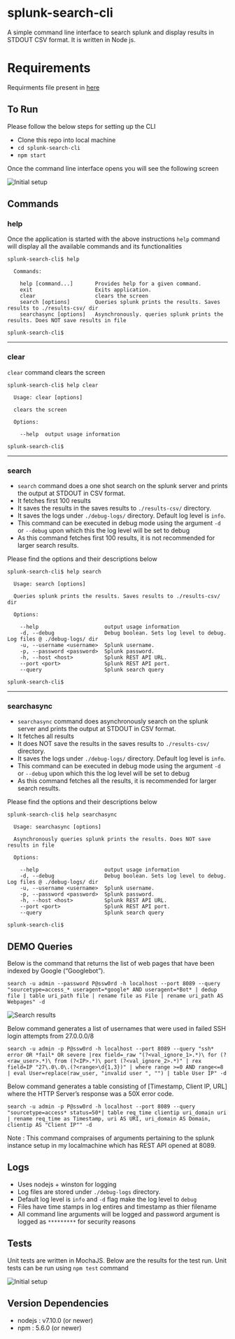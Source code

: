# splunk-search-cli
A simple command line interface to search splunk and display results in STDOUT CSV format. It is written in Node js. 

# Requirements
Requirments file present in [here](docs/Splunk%20search%20CLI.pdf)

## To Run
Please follow the below steps for setting up the CLI

- Clone this repo into local machine
- `cd splunk-search-cli`
- `npm start`

Once the command line interface opens you will see the following screen

![Initial setup](img/setup.gif)

## Commands

### help
Once the application is started with the above instructions `help` command will display all the available commands and its functionalities
```
splunk-search-cli$ help

  Commands:

    help [command...]       Provides help for a given command.
    exit                    Exits application.
    clear                   clears the screen
    search [options]        Queries splunk prints the results. Saves results to ./results-csv/ dir
    searchasync [options]   Asynchronously. queries splunk prints the results. Does NOT save results in file

splunk-search-cli$
```
------

### clear
`clear` command clears the screen 

```
splunk-search-cli$ help clear

  Usage: clear [options]

  clears the screen

  Options:

    --help  output usage information

splunk-search-cli$
```
------

### search 
- `search` command does a one shot search on the splunk server and prints the output at STDOUT in CSV format. 
- It fetches first 100 results
- It saves the results in the saves results to `./results-csv/` directory. 
- It saves the logs under `./debug-logs/` directory. Default log level is `info`. 
- This command can be executed in debug mode using the argument `-d` or `--debug` upon which this the log level will be set to debug 
- As this command fetches first 100 results, it is not recommended for larger search results. 

Please find the options and their descriptions below
```
splunk-search-cli$ help search

  Usage: search [options]

  Queries splunk prints the results. Saves results to ./results-csv/ dir

  Options:

    --help                     output usage information
    -d, --debug                Debug boolean. Sets log level to debug. Log files @ ./debug-logs/ dir
    -u, --username <username>  Splunk username.
    -p, --password <password>  Splunk password.
    -h, --host <host>          Splunk REST API URL.
    --port <port>              Splunk REST API port.
    --query                    Splunk search query

splunk-search-cli$
```
------

### searchasync
- `searchasync` command does asynchronously search on the splunk server and prints the output at STDOUT in CSV format. 
- It fetches all results 
- It does NOT save the results in the saves results to `./results-csv/` directory. 
- It saves the logs under `./debug-logs/` directory. Default log level is `info`. 
- This command can be executed in debug mode using the argument `-d` or `--debug` upon which this the log level will be set to debug 
- As this command fetches all the results, it is recommended for larger search results. 

Please find the options and their descriptions below
```
splunk-search-cli$ help searchasync

  Usage: searchasync [options]

  Asynchronously queries splunk prints the results. Does NOT save results in file

  Options:

    --help                     output usage information
    -d, --debug                Debug boolean. Sets log level to debug. Log files @ ./debug-logs/ dir
    -u, --username <username>  Splunk username.
    -p, --password <password>  Splunk password.
    -h, --host <host>          Splunk REST API URL.
    --port <port>              Splunk REST API port.
    --query                    Splunk search query

splunk-search-cli$
```
## DEMO Queries
Below is the command that returns the list of web pages that have been indexed by Google (“Googlebot”).
```
search -u admin --password P@ssw0rd -h localhost --port 8089 --query "sourcetype=access_* useragent=*google* AND useragent=*Bot* | dedup file | table uri_path file | rename file as File | rename uri_path AS Webpages" -d
```

![Search results](img/search.gif)


Below command generates a list of usernames that were used in failed SSH login attempts from 27.0.0.0/8
```
search -u admin -p P@ssw0rd -h localhost --port 8089 --query "ssh* error OR *fail* OR severe |rex field=_raw "(?<val_ignore_1>.*)\ for (?<raw_user>.*)\ from (?<IP>.*)\ port (?<val_ignore_2>.*)" | rex field=IP "27\.0\.0\.(?<range>\d{1,3})" | where range >=0 AND range<=8 | eval User=replace(raw_user, "invalid user ", "") | table User IP" -d
```

Below command generates a table consisting of [Timestamp, Client IP, URL] where the HTTP Server’s response was a 50X error code.
```
search -u admin -p P@ssw0rd -h localhost --port 8089 --query "sourcetype=access* status=50*| table req_time clientip uri_domain uri | rename req_time as Timestamp, uri AS URI, uri_domain AS Domain, clientip AS "Client IP"" -d
```

Note : This command compraises of arguments pertaining to the splunk instance setup in my localmachine which has REST API opened at 8089. 

## Logs
- Uses nodejs + winston for logging 
- Log files are stored under `./debug-logs` directory. 
- Default log level is `info` and `-d` flag make the log level to `debug`
- Files have time stamps in log entires and timestamp as thier filename
- All command line arguments will be logged and password argument is logged as `*********` for security reasons 

## Tests
Unit tests are written in MochaJS. Below are the results for the test run. Unit tests can be run using `npm test` command

![Initial setup](img/unit-test.png)

## Version Dependencies
- nodejs : v7.10.0 (or newer)
- npm : 5.6.0 (or newer)
